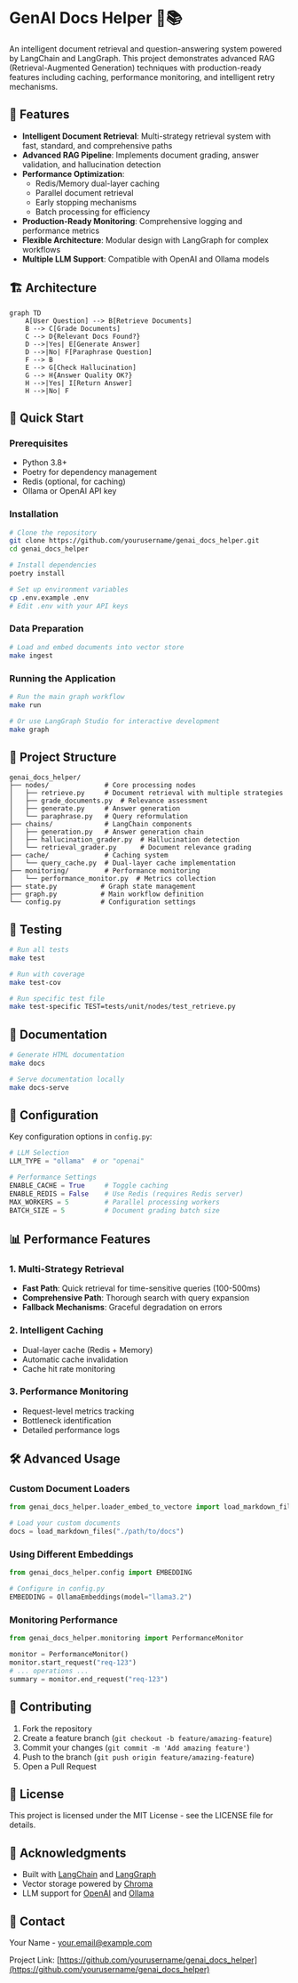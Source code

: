 # GenAI Docs Helper 🤖📚

An intelligent document retrieval and question-answering system powered by LangChain and LangGraph. This project demonstrates advanced RAG (Retrieval-Augmented Generation) techniques with production-ready features including caching, performance monitoring, and intelligent retry mechanisms.

## 🌟 Features

- **Intelligent Document Retrieval**: Multi-strategy retrieval system with fast, standard, and comprehensive paths
- **Advanced RAG Pipeline**: Implements document grading, answer validation, and hallucination detection
- **Performance Optimization**: 
  - Redis/Memory dual-layer caching
  - Parallel document retrieval
  - Early stopping mechanisms
  - Batch processing for efficiency
- **Production-Ready Monitoring**: Comprehensive logging and performance metrics
- **Flexible Architecture**: Modular design with LangGraph for complex workflows
- **Multiple LLM Support**: Compatible with OpenAI and Ollama models

## 🏗️ Architecture

```mermaid
graph TD
    A[User Question] --> B[Retrieve Documents]
    B --> C[Grade Documents]
    C --> D{Relevant Docs Found?}
    D -->|Yes| E[Generate Answer]
    D -->|No| F[Paraphrase Question]
    F --> B
    E --> G[Check Hallucination]
    G --> H{Answer Quality OK?}
    H -->|Yes| I[Return Answer]
    H -->|No| F
```

## 🚀 Quick Start

### Prerequisites

- Python 3.8+
- Poetry for dependency management
- Redis (optional, for caching)
- Ollama or OpenAI API key

### Installation

```bash
# Clone the repository
git clone https://github.com/yourusername/genai_docs_helper.git
cd genai_docs_helper

# Install dependencies
poetry install

# Set up environment variables
cp .env.example .env
# Edit .env with your API keys
```

### Data Preparation

```bash
# Load and embed documents into vector store
make ingest
```

### Running the Application

```bash
# Run the main graph workflow
make run

# Or use LangGraph Studio for interactive development
make graph
```

## 📁 Project Structure

```
genai_docs_helper/
├── nodes/              # Core processing nodes
│   ├── retrieve.py     # Document retrieval with multiple strategies
│   ├── grade_documents.py  # Relevance assessment
│   ├── generate.py     # Answer generation
│   └── paraphrase.py   # Query reformulation
├── chains/             # LangChain components
│   ├── generation.py   # Answer generation chain
│   ├── hallucination_grader.py  # Hallucination detection
│   └── retrieval_grader.py      # Document relevance grading
├── cache/              # Caching system
│   └── query_cache.py  # Dual-layer cache implementation
├── monitoring/         # Performance monitoring
│   └── performance_monitor.py  # Metrics collection
├── state.py           # Graph state management
├── graph.py           # Main workflow definition
└── config.py          # Configuration settings
```

## 🧪 Testing

```bash
# Run all tests
make test

# Run with coverage
make test-cov

# Run specific test file
make test-specific TEST=tests/unit/nodes/test_retrieve.py
```

## 📖 Documentation

```bash
# Generate HTML documentation
make docs

# Serve documentation locally
make docs-serve
```

## 🔧 Configuration

Key configuration options in `config.py`:

```python
# LLM Selection
LLM_TYPE = "ollama"  # or "openai"

# Performance Settings
ENABLE_CACHE = True     # Toggle caching
ENABLE_REDIS = False    # Use Redis (requires Redis server)
MAX_WORKERS = 5         # Parallel processing workers
BATCH_SIZE = 5          # Document grading batch size
```

## 📊 Performance Features

### 1. **Multi-Strategy Retrieval**
- **Fast Path**: Quick retrieval for time-sensitive queries (100-500ms)
- **Comprehensive Path**: Thorough search with query expansion
- **Fallback Mechanisms**: Graceful degradation on errors

### 2. **Intelligent Caching**
- Dual-layer cache (Redis + Memory)
- Automatic cache invalidation
- Cache hit rate monitoring

### 3. **Performance Monitoring**
- Request-level metrics tracking
- Bottleneck identification
- Detailed performance logs

## 🛠️ Advanced Usage

### Custom Document Loaders

```python
from genai_docs_helper.loader_embed_to_vectore import load_markdown_files

# Load your custom documents
docs = load_markdown_files("./path/to/docs")
```

### Using Different Embeddings

```python
from genai_docs_helper.config import EMBEDDING

# Configure in config.py
EMBEDDING = OllamaEmbeddings(model="llama3.2")
```

### Monitoring Performance

```python
from genai_docs_helper.monitoring import PerformanceMonitor

monitor = PerformanceMonitor()
monitor.start_request("req-123")
# ... operations ...
summary = monitor.end_request("req-123")
```

## 🤝 Contributing

1. Fork the repository
2. Create a feature branch (`git checkout -b feature/amazing-feature`)
3. Commit your changes (`git commit -m 'Add amazing feature'`)
4. Push to the branch (`git push origin feature/amazing-feature`)
5. Open a Pull Request

## 📝 License

This project is licensed under the MIT License - see the LICENSE file for details.

## 🙏 Acknowledgments

- Built with [LangChain](https://langchain.com/) and [LangGraph](https://github.com/langchain-ai/langgraph)
- Vector storage powered by [Chroma](https://www.trychroma.com/)
- LLM support for [OpenAI](https://openai.com/) and [Ollama](https://ollama.ai/)

## 📧 Contact

Your Name - your.email@example.com

Project Link: [https://github.com/yourusername/genai_docs_helper](https://github.com/yourusername/genai_docs_helper)